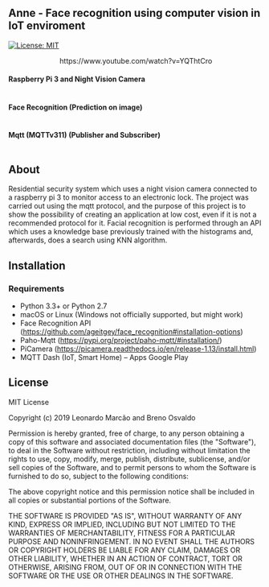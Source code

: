 ## Anne - Face recognition using computer vision in IoT enviroment

[![License: MIT](https://img.shields.io/badge/License-MIT-yellow.svg)](https://opensource.org/licenses/MIT)
<!-- [![Codacy Badge](https://api.codacy.com/project/badge/Grade/d113af0da84b4ab9b17b8ffc29c58ecf?branch=admin-javafx)(https://app.codacy.com/project/leonardomarcao/PFA/dashboard) -->

<!-- ![](https://media.giphy.com/media/9V1vE2tcp0T0BoHaGx/giphy.gif) -->
<p align="center">
  <img src="https://media.giphy.com/media/9V1vE2tcp0T0BoHaGx/giphy.gif" alt="">   
  https://www.youtube.com/watch?v=YQThtCro
</p>


#### Raspberry Pi 3 and Night Vision Camera
<p align="center">
  <img src="https://i.imgur.com/plUrJV1.png" alt="">  
</p>

#### Face Recognition (Prediction on image)
<p align="center">
  <img src="https://i.imgur.com/WRLBOva.png" alt="">  
</p>

#### Mqtt (MQTTv311) (Publisher and Subscriber)
<p align="center">
  <img src="https://i.imgur.com/sk6Qi4n.png" alt="">  
</p>

## About

Residential security system which uses a night vision camera connected to a raspberry pi 3 to monitor access to an electronic lock. The project was carried out using the mqtt protocol, and the purpose of this project is to show the possibility of creating an application at low cost, even if it is not a recommended protocol for it. Facial recognition is performed through an API which uses a knowledge base previously trained with the histograms and, afterwards, does a search using KNN algorithm.

## Installation 

### Requirements
* Python 3.3+ or Python 2.7
* macOS or Linux (Windows not officially supported, but might work)
* Face Recognition API (https://github.com/ageitgey/face_recognition#installation-options)
* Paho-Mqtt (https://pypi.org/project/paho-mqtt/#installation/)
* PiCamera (https://picamera.readthedocs.io/en/release-1.13/install.html)
* MQTT Dash (IoT, Smart Home) – Apps Google Play

## License 

MIT License

Copyright (c) 2019 Leonardo Marcão and Breno Osvaldo

Permission is hereby granted, free of charge, to any person obtaining a copy
of this software and associated documentation files (the "Software"), to deal
in the Software without restriction, including without limitation the rights
to use, copy, modify, merge, publish, distribute, sublicense, and/or sell
copies of the Software, and to permit persons to whom the Software is
furnished to do so, subject to the following conditions:

The above copyright notice and this permission notice shall be included in all
copies or substantial portions of the Software.

THE SOFTWARE IS PROVIDED "AS IS", WITHOUT WARRANTY OF ANY KIND, EXPRESS OR
IMPLIED, INCLUDING BUT NOT LIMITED TO THE WARRANTIES OF MERCHANTABILITY,
FITNESS FOR A PARTICULAR PURPOSE AND NONINFRINGEMENT. IN NO EVENT SHALL THE
AUTHORS OR COPYRIGHT HOLDERS BE LIABLE FOR ANY CLAIM, DAMAGES OR OTHER
LIABILITY, WHETHER IN AN ACTION OF CONTRACT, TORT OR OTHERWISE, ARISING FROM,
OUT OF OR IN CONNECTION WITH THE SOFTWARE OR THE USE OR OTHER DEALINGS IN THE
SOFTWARE.

